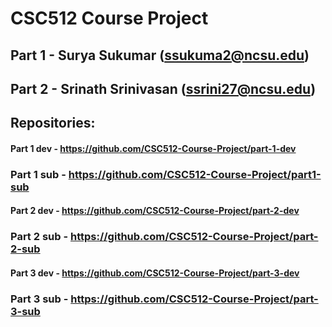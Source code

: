 # CSC512 Course Project

## Part 1 - Surya Sukumar (ssukuma2@ncsu.edu)
## Part 2 - Srinath Srinivasan (ssrini27@ncsu.edu)

## Repositories:

#### Part 1 dev - https://github.com/CSC512-Course-Project/part-1-dev
### Part 1 sub - https://github.com/CSC512-Course-Project/part1-sub
#### Part 2 dev - https://github.com/CSC512-Course-Project/part-2-dev
### Part 2 sub - https://github.com/CSC512-Course-Project/part-2-sub
#### Part 3 dev - https://github.com/CSC512-Course-Project/part-3-dev
### Part 3 sub - https://github.com/CSC512-Course-Project/part-3-sub
